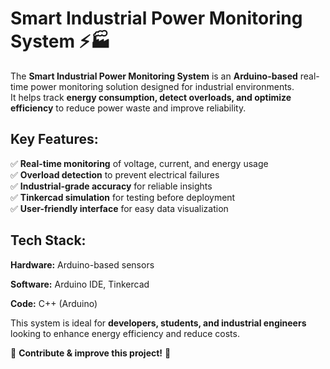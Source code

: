 # Smart Industrial Power Monitoring System ⚡🏭  

The **Smart Industrial Power Monitoring System** is an **Arduino-based** real-time power monitoring solution designed for industrial environments.  
It helps track **energy consumption, detect overloads, and optimize efficiency** to reduce power waste and improve reliability.  

## Key Features:  
✅ **Real-time monitoring** of voltage, current, and energy usage  
✅ **Overload detection** to prevent electrical failures  
✅ **Industrial-grade accuracy** for reliable insights  
✅ **Tinkercad simulation** for testing before deployment  
✅ **User-friendly interface** for easy data visualization  

## Tech Stack:  
**Hardware:** Arduino-based sensors  

**Software:** Arduino IDE, Tinkercad  

**Code:** C++ (Arduino)  

This system is ideal for **developers, students, and industrial engineers** looking to enhance energy efficiency and reduce costs.  

🔗 **Contribute & improve this project!** 🚀  

